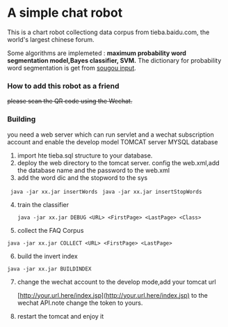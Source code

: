 # A simple chat robot

This is a chart robot collectiong data corpus from tieba.baidu.com, the world's largest chinese forum.

Some algorithms are implemeted :
**maximum probability word segmentation model,Bayes classifier, SVM.**
The dictionary for probability word segmentation is get from [sougou input](https://pinyin.sogou.com/dict/).

### How to add this robot as a friend
~~please scan the QR code using the Wechat.~~


### Building
you need a web server which can run servlet and a wechat subscription account and enable the develop model
TOMCAT server
MYSQL database

 1. import hte tieba.sql structure to your database.
 2. deploy the web directory to the tomcat server. config the
    web.xml,add the database name and the password to the web.xml
 3. add the word dic and the stopword to the sys

   ` java -jar xx.jar insertWords`
   ` java -jar xx.jar insertStopWords`

 4. train the classifier

    `java -jar xx.jar DEBUG <URL> <FirstPage> <LastPage> <Class>`

 5. collect the FAQ Corpus

  `java -jar xx.jar COLLECT <URL> <FirstPage> <LastPage>`

 6. build the invert index

 `java -jar xx.jar BUILDINDEX`

 7. change the wechat account to the develop mode,add your tomcat url

    [http://your.url.here/index.jsp](http://your.url.here/index.jsp) to
    the wechat API.note change the token to yours.
 8. restart the tomcat and enjoy it

